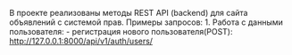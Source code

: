 В проекте реализованы методы REST API (backend) для сайта объявлений с системой прав.
Примеры запросов:
    1. Работа с данными пользователя:
    - регистрация нового пользователя(POST):
    http://127.0.0.1:8000/api/v1/auth/users/
